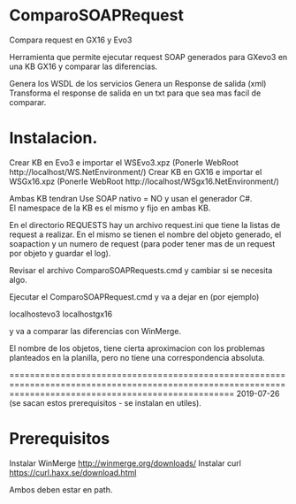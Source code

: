 # ComparoSOAPRequest
 Compara request en GX16 y Evo3
 
Herramienta que permite ejecutar request SOAP generados para GXevo3 en una KB GX16 y comparar las diferencias. 

Genera los WSDL de los servicios
Genera un Response de salida (xml)
Transforma el response de salida en un txt para que sea mas facil de comparar. 


Instalacion.
============

Crear KB en Evo3 e importar el WSEvo3.xpz (Ponerle WebRoot http://localhost/WS.NetEnvironment/)
Crear KB en GX16 e importar el WSGx16.xpz (Ponerle WebRoot http://localhost/WSgx16.NetEnvironment/)

Ambas KB tendran Use SOAP nativo = NO y usan el generador C#.  
El namespace de la KB es el mismo y fijo en ambas KB. 

En el directorio REQUESTS hay un archivo request.ini que tiene la listas de request a realizar. 
En el mismo se tienen el nombre del objeto generado, el soapaction y un numero de request (para poder tener mas de un request por objeto y guardar el log). 

Revisar el archivo ComparoSOAPRequests.cmd y cambiar si se necesita algo. 

Ejecutar el ComparoSOAPRequest.cmd y va a dejar en (por ejemplo)

localhostevo3
localhostgx16 

y va a comparar las diferencias con WinMerge. 

El nombre de los objetos, tiene cierta aproximacion con los problemas planteados en la planilla, pero no tiene una correspondencia absoluta. 



========================================================================================================================================================
2019-07-26 (se sacan estos prerequisitos - se instalan en utiles). 

Prerequisitos
=============
Instalar WinMerge   http://winmerge.org/downloads/
Instalar curl      https://curl.haxx.se/download.html

Ambos deben estar en path.

